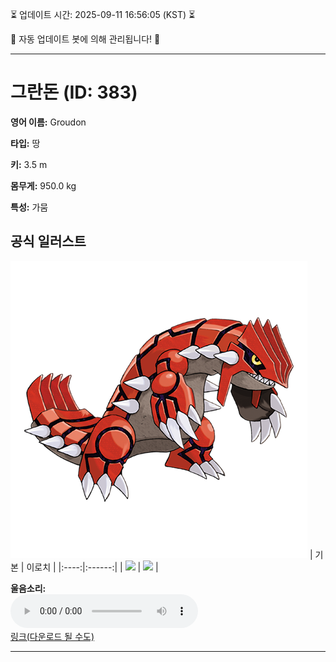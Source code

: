 
⏳ 업데이트 시간: 2025-09-11 16:56:05 (KST) ⏳

🤖 자동 업데이트 봇에 의해 관리됩니다! 🤖

---

# 그란돈 (ID: 383)
**영어 이름:** Groudon

**타입:** 땅

**키:** 3.5 m

**몸무게:** 950.0 kg

**특성:** 가뭄

## 공식 일러스트
![](https://raw.githubusercontent.com/PokeAPI/sprites/master/sprites/pokemon/other/official-artwork/383.png)
| 기본 | 이로치 |
|:----:|:------:|
| <img src="http://play.pokemonshowdown.com/sprites/ani/groudon.gif" width="200"> | <img src="http://play.pokemonshowdown.com/sprites/ani-shiny/groudon.gif" width="200"> |

**울음소리:**<br><audio controls src="https://raw.githubusercontent.com/PokeAPI/cries/main/cries/pokemon/latest/383.ogg"></audio><br> [링크(다운로드 될 수도)](https://raw.githubusercontent.com/PokeAPI/cries/main/cries/pokemon/latest/383.ogg)


---
